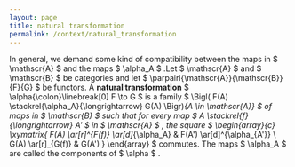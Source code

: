 ```yaml
---
layout: page
title: natural transformation
permalink: /context/natural_transformation
---
```

In general, we demand some kind of compatibility between the maps in $ \mathscr{A} $ and the maps $ \alpha_A $ .Let $ \mathscr{A} $ and $ \mathscr{B} $ be categories and let $ \parpairi{\mathscr{A}}{\mathscr{B}}{F}{G} $ be functors. A **natural transformation** $ \alpha{\colon}\linebreak[0] F \to G $ is a family $ \Bigl( F(A) \stackrel{\alpha_A}{\longrightarrow} G(A) \Bigr)_{A \in \mathscr{A}} $ of maps in $ \mathscr{B} $ such that for every map $ A \stackrel{f}{\longrightarrow} A' $ in $ \mathscr{A} $ , the square $ \begin{array}{c} \xymatrix{ F(A) \ar[r]^{F(f)} \ar[d]_{\alpha_A} & F(A') \ar[d]^{\alpha_{A'}} \ G(A) \ar[r]_{G(f)} & G(A') } \end{array} $ commutes. The maps $ \alpha_A $ are called the components of $ \alpha $ .
